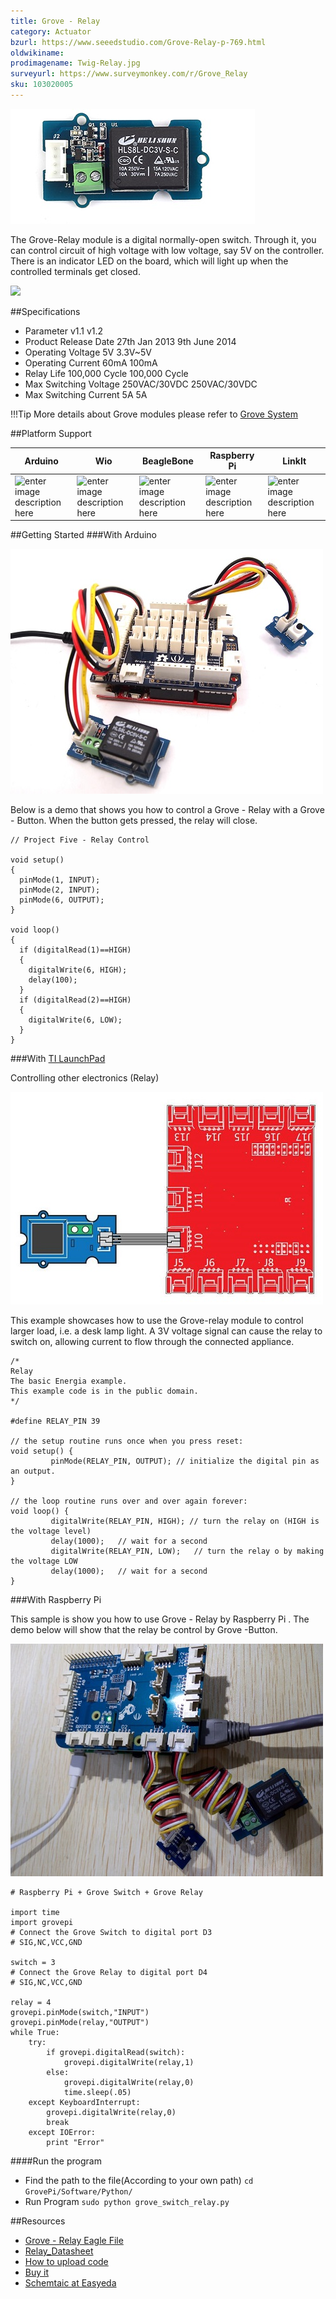```yaml
---
title: Grove - Relay
category: Actuator
bzurl: https://www.seeedstudio.com/Grove-Relay-p-769.html
oldwikiname: 
prodimagename: Twig-Relay.jpg
surveyurl: https://www.surveymonkey.com/r/Grove_Relay
sku: 103020005
---
```


![enter image description here](https://raw.githubusercontent.com/SeeedDocument/Grove-Relay/master/img/Twig-Relay.jpg)

The Grove-Relay module is a digital normally-open switch. Through it, you can control circuit of high voltage with low voltage, say 5V on the controller. There is an indicator LED on the board, which will light up when the controlled terminals get closed.

[![](https://raw.githubusercontent.com/SeeedDocument/Seeed-WiKi/master/docs/images/get_one_now.png)](https://www.seeedstudio.com/Grove-Relay-p-769.html)  


##Specifications

* Parameter	v1.1	v1.2
* Product Release Date	27th Jan 2013	9th June 2014
* Operating Voltage	5V	3.3V~5V
* Operating Current	60mA	100mA
* Relay Life	100,000 Cycle	100,000 Cycle
* Max Switching Voltage	250VAC/30VDC	250VAC/30VDC
* Max Switching Current	5A	5A

!!!Tip
    More details about Grove modules please refer to [Grove System](http://wiki.seeed.cc/Grove_System/)
    
##Platform Support

|Arduino|Wio|BeagleBone|Raspberry Pi|LinkIt|
|---------|-----|-----|------|------|
|![enter image description here](https://raw.githubusercontent.com/SeeedDocument/Seeed-WiKi/master/docs/images/arduino_logo.jpg)|![enter image description here](https://raw.githubusercontent.com/SeeedDocument/Seeed-WiKi/master/docs/images/wio_logo.jpg)|![enter image description here](https://raw.githubusercontent.com/SeeedDocument/Seeed-WiKi/master/docs/images/bbg_logo.jpg)|![enter image description here](https://raw.githubusercontent.com/SeeedDocument/Seeed-WiKi/master/docs/images/raspberry_pi_logo.jpg)|![enter image description here](https://raw.githubusercontent.com/SeeedDocument/Seeed-WiKi/master/docs/images/linkit_logo.jpg)|


##Getting Started
###With Arduino

![enter image description here](https://raw.githubusercontent.com/SeeedDocument/Grove-Relay/master/img/Conn-five.jpg)

Below is a demo that shows you how to control a Grove - Relay with a Grove - Button. When the button gets pressed, the relay will close.

```
// Project Five - Relay Control

void setup()
{
  pinMode(1, INPUT);
  pinMode(2, INPUT);
  pinMode(6, OUTPUT);
}

void loop()
{
  if (digitalRead(1)==HIGH)
  {
    digitalWrite(6, HIGH);
    delay(100);
  }
  if (digitalRead(2)==HIGH)
  {
    digitalWrite(6, LOW);
  }
}
```

###With [TI LaunchPad](https://seeeddoc.github.io/w/index.php?title=TI_LaunchPad&action=edit&redlink=1)

Controlling other electronics (Relay)

![enter image description here](https://raw.githubusercontent.com/SeeedDocument/Grove-Relay/master/img/Relay.jpg)

This example showcases how to use the Grove-relay module to control larger load, i.e. a desk lamp light. A 3V voltage signal can cause the relay to switch on, allowing current to flow through the connected appliance.

```
/*
Relay
The basic Energia example. 
This example code is in the public domain.
*/

#define RELAY_PIN 39

// the setup routine runs once when you press reset:
void setup() { 
         pinMode(RELAY_PIN, OUTPUT); // initialize the digital pin as an output. 
}

// the loop routine runs over and over again forever:
void loop() {
         digitalWrite(RELAY_PIN, HIGH); // turn the relay on (HIGH is the voltage level)
         delay(1000);   // wait for a second
         digitalWrite(RELAY_PIN, LOW);   // turn the relay o by making the voltage LOW
         delay(1000);   // wait for a second
}
```


###With Raspberry Pi

This sample is show you how to use Grove - Relay by Raspberry Pi . The demo below will show that the relay be control by Grove -Button.

![enter image description here](https://raw.githubusercontent.com/SeeedDocument/Grove-Relay/master/img/GrovePiPlus_Grove_relay.jpeg)

```
# Raspberry Pi + Grove Switch + Grove Relay

import time
import grovepi
# Connect the Grove Switch to digital port D3
# SIG,NC,VCC,GND

switch = 3
# Connect the Grove Relay to digital port D4
# SIG,NC,VCC,GND

relay = 4
grovepi.pinMode(switch,"INPUT")
grovepi.pinMode(relay,"OUTPUT")
while True:
    try:
        if grovepi.digitalRead(switch):
            grovepi.digitalWrite(relay,1)
        else:
            grovepi.digitalWrite(relay,0)
            time.sleep(.05)
    except KeyboardInterrupt:
        grovepi.digitalWrite(relay,0)
        break
    except IOError:
        print "Error"
```

####Run the program

* Find the path to the file(According to your own path)
```cd GrovePi/Software/Python/```
* Run Program
```sudo python grove_switch_relay.py```

##Resources

* [Grove - Relay Eagle File](https://raw.githubusercontent.com/SeeedDocument/Grove-Relay/master/res/Grove-Relay_Eagle_Files.zip)
* [Relay_Datasheet](https://raw.githubusercontent.com/SeeedDocument/Grove-Relay/master/res/Relay_Datasheet.pdf)
* [How to upload code](https://seeeddoc.github.io/Upload_Code)
* [Buy it](http://www.seeedstudio.com/depot/grove-relay-p-769.html?cPath=39_42)
* [Schemtaic at Easyeda](https://easyeda.com/Seeed/Grove_Relay_v1_2-9fc9309fc77a459c91c9baa0dbbf581b)